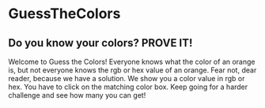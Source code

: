 # GuessTheColors

## Do you know your colors? PROVE IT!


Welcome to Guess the Colors! Everyone knows what the color of an orange is,
but not everyone knows the rgb or hex value of an orange.
Fear not, dear reader, because we have a solution.
We show you a color value in rgb or hex.
You have to click on the matching color box.
Keep going for a harder challenge and see how many you can get!